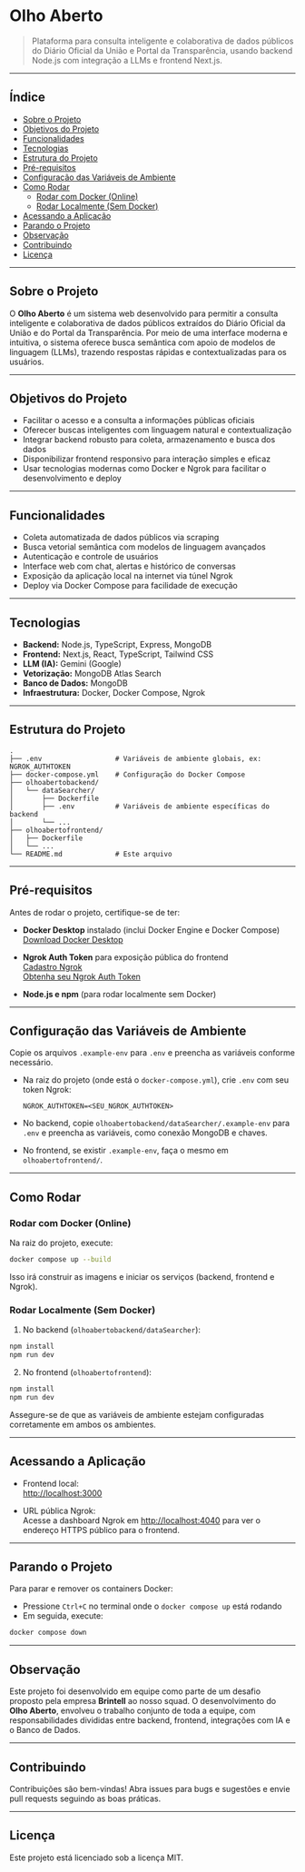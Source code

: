 
# Olho Aberto

> Plataforma para consulta inteligente e colaborativa de dados públicos do Diário Oficial da União e Portal da Transparência, usando backend Node.js com integração a LLMs e frontend Next.js.

---

## Índice

- [Sobre o Projeto](#sobre-o-projeto)  
- [Objetivos do Projeto](#objetivos-do-projeto)  
- [Funcionalidades](#funcionalidades)  
- [Tecnologias](#tecnologias)  
- [Estrutura do Projeto](#estrutura-do-projeto)  
- [Pré-requisitos](#pré-requisitos)  
- [Configuração das Variáveis de Ambiente](#configuração-das-variáveis-de-ambiente)  
- [Como Rodar](#como-rodar)  
  - [Rodar com Docker (Online)](#rodar-com-docker-online)  
  - [Rodar Localmente (Sem Docker)](#rodar-localmente-sem-docker)  
- [Acessando a Aplicação](#acessando-a-aplicação)  
- [Parando o Projeto](#parando-o-projeto)  
- [Observação](#observação)  
- [Contribuindo](#contribuindo)  
- [Licença](#licença)

---

## Sobre o Projeto

O **Olho Aberto** é um sistema web desenvolvido para permitir a consulta inteligente e colaborativa de dados públicos extraídos do Diário Oficial da União e do Portal da Transparência. Por meio de uma interface moderna e intuitiva, o sistema oferece busca semântica com apoio de modelos de linguagem (LLMs), trazendo respostas rápidas e contextualizadas para os usuários.

---

## Objetivos do Projeto

- Facilitar o acesso e a consulta a informações públicas oficiais  
- Oferecer buscas inteligentes com linguagem natural e contextualização  
- Integrar backend robusto para coleta, armazenamento e busca dos dados  
- Disponibilizar frontend responsivo para interação simples e eficaz  
- Usar tecnologias modernas como Docker e Ngrok para facilitar o desenvolvimento e deploy  

---

## Funcionalidades

- Coleta automatizada de dados públicos via scraping
- Busca vetorial semântica com modelos de linguagem avançados  
- Autenticação e controle de usuários  
- Interface web com chat, alertas e histórico de conversas  
- Exposição da aplicação local na internet via túnel Ngrok  
- Deploy via Docker Compose para facilidade de execução  

---

## Tecnologias

- **Backend:** Node.js, TypeScript, Express, MongoDB  
- **Frontend:** Next.js, React, TypeScript, Tailwind CSS  
- **LLM (IA):** Gemini (Google)
- **Vetorização:** MongoDB Atlas Search
- **Banco de Dados:** MongoDB
- **Infraestrutura:** Docker, Docker Compose, Ngrok  

---

## Estrutura do Projeto

```
.
├── .env                  # Variáveis de ambiente globais, ex: NGROK_AUTHTOKEN
├── docker-compose.yml    # Configuração do Docker Compose
├── olhoabertobackend/
│   └── dataSearcher/
│       ├── Dockerfile
│       ├── .env          # Variáveis de ambiente específicas do backend
│       └── ...
├── olhoabertofrontend/
│   ├── Dockerfile
│   └── ...
└── README.md             # Este arquivo
```

---

## Pré-requisitos

Antes de rodar o projeto, certifique-se de ter:

- **Docker Desktop** instalado (inclui Docker Engine e Docker Compose)  
  [Download Docker Desktop](https://www.docker.com/products/docker-desktop/)  

- **Ngrok Auth Token** para exposição pública do frontend  
  [Cadastro Ngrok](https://ngrok.com/signup)  
  [Obtenha seu Ngrok Auth Token](https://dashboard.ngrok.com/get-started/your-authtoken)  

- **Node.js e npm** (para rodar localmente sem Docker)

---

## Configuração das Variáveis de Ambiente

Copie os arquivos `.example-env` para `.env` e preencha as variáveis conforme necessário.

- Na raiz do projeto (onde está o `docker-compose.yml`), crie `.env` com seu token Ngrok:

  ```env
  NGROK_AUTHTOKEN=<SEU_NGROK_AUTHTOKEN>
  ```

- No backend, copie `olhoabertobackend/dataSearcher/.example-env` para `.env` e preencha as variáveis, como conexão MongoDB e chaves.

- No frontend, se existir `.example-env`, faça o mesmo em `olhoabertofrontend/`.

---

## Como Rodar

### Rodar com Docker (Online)

Na raiz do projeto, execute:

```bash
docker compose up --build
```

Isso irá construir as imagens e iniciar os serviços (backend, frontend e Ngrok).

### Rodar Localmente (Sem Docker)

1. No backend (`olhoabertobackend/dataSearcher`):

```bash
npm install
npm run dev
```

2. No frontend (`olhoabertofrontend`):

```bash
npm install
npm run dev
```

Assegure-se de que as variáveis de ambiente estejam configuradas corretamente em ambos os ambientes.

---

## Acessando a Aplicação

- Frontend local:  
  [http://localhost:3000](http://localhost:3000)

- URL pública Ngrok:  
  Acesse a dashboard Ngrok em [http://localhost:4040](http://localhost:4040) para ver o endereço HTTPS público para o frontend.

---

## Parando o Projeto

Para parar e remover os containers Docker:

- Pressione `Ctrl+C` no terminal onde o `docker compose up` está rodando  
- Em seguida, execute:

```bash
docker compose down
```

---

## Observação

Este projeto foi desenvolvido em equipe como parte de um desafio proposto pela empresa **Brintell** ao nosso squad. O desenvolvimento do **Olho Aberto**, envolveu o trabalho conjunto de toda a equipe, com responsabilidades divididas entre backend, frontend, integrações com IA e o Banco de Dados.

---

## Contribuindo

Contribuições são bem-vindas! Abra issues para bugs e sugestões e envie pull requests seguindo as boas práticas.

---

## Licença

Este projeto está licenciado sob a licença MIT.
